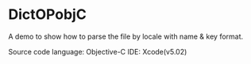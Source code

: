 DictOPobjC
==========

A demo to show how to parse the file by locale with name &amp; key format.

Source code language: Objective-C 
IDE: Xcode(v5.02)

